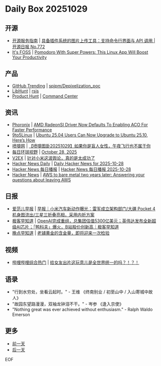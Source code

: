 # Daily Box 20251029

## 开源
- [开源服务指南](https://osguider.com/blog/) | [具备插件系统的图片上传工具：支持命令行界面与 API 调用 | 开源日报 No.772](https://osguider.com/blog/post/daily/daily-772/)
- [It's FOSS](https://itsfoss.com/) | [Pomodoro With Super Powers: This Linux App Will Boost Your Productivity](https://itsfoss.com/koncentro-app/)

## 产品
- [GitHub Trending](https://github.com/trending?since=daily) | [spipm/Depixelization_poc](https://github.com/spipm/Depixelization_poc)
- [LibHunt](https://www.libhunt.com/) | [rsjs](https://www.libhunt.com/r/rsjs)
- [Product Hunt](https://www.producthunt.com) | [Command Center](https://www.producthunt.com/products/command-center)

## 资讯
- [Phoronix](https://www.phoronix.com/) | [AMD RadeonSI Driver Now Defaults To Enabling ACO For Faster Performance](https://www.phoronix.com/news/RadeonSI-ACO-Default-Mesa-26.0)
- [9to5Linux](https://9to5linux.com/) | [Ubuntu 25.04 Users Can Now Upgrade to Ubuntu 25.10, Here&#8217;s How](https://9to5linux.com/ubuntu-25-04-users-can-now-upgrade-to-ubuntu-25-10-heres-how)
- [喷嚏网](http://www.dapenti.com/blog/blog.asp?subjectid=70&name=xilei) | [【喷嚏图卦20251029】如果你是盲人女性，午夜飞行也不属于你](http://www.dapenti.com/blog/more.asp?name=xilei&id=189124)
- [每日环球视野](https://idai.ly/) | [October 28, 2025](http://m.idai.ly/se/a193iG?1761609600)
- [V2EX](https://www.v2ex.com/) | [针对小米这波舆论，真的是太成功了](https://www.v2ex.com/t/1169164)
- [Hacker News Daily](https://www.daemonology.net/hn-daily/) | [Daily Hacker News for 2025-10-28](https://www.daemonology.net/hn-daily/2025-10-28.html)
- [Hacker News 每日播报](https://hacker-news.agi.li/) | [Hacker News 每日播报 2025-10-28](https://hacker-news.agi.li/post/2025-10-28)
- [Hacker News](https://news.ycombinator.com/front) | [AWS to bare metal two years later: Answering your questions about leaving AWS](https://news.ycombinator.com/item?id=45745281)

## 日报
- [爱范儿早报](https://www.ifanr.com/category/ifanrnews) | [早报｜小米汽车新动作曝光：雷军成立架构部门/大疆 Pocket 4 机身图流出/三星三折叠亮相，采用内折方案](https://www.ifanr.com/1642562)
- [极客早知道](https://www.geekpark.net/column/74) | [OpenAI完成重组，总集团估值5300亿美元；英伟达发布全新超级AI芯片；「鸭科夫」爆火，B站股价创新高｜极客早知道](https://www.geekpark.net/news/355676)
- [晚点早知道](https://www.latepost.com/news/index?proma=3) | [老铺黄金的含金量，即将迎来一次检验](https://www.latepost.com/news/dj_detail?id=3234)

## 视频
- [哔哩哔哩综合热门](https://www.bilibili.com/v/popular/all/) | [给女友出片这玩意儿是全世界统一的吗？！？！](https://b23.tv/BV14oymBREqu)

## 语录
- "行到水穷处，坐看云起时。" - 王维 《终南别业 / 初至山中 / 入山寄城中故人》
- "故园东望路漫漫，双袖龙钟泪不干。" - 岑参 《逢入京使》
- "Nothing great was ever achieved without enthusiasm." - Ralph Waldo Emerson

## 更多
- [前一天](daily-box-20251028.md)
- [后一天](daily-box-20251030.md)

EOF
